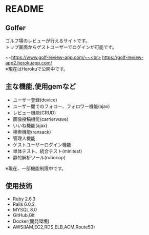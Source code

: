 # README

## Golfer

ゴルフ場のレビューが行えるサイトです。<br>
トップ画面からゲストユーザーでログインが可能です。<br>

~~https://www.golf-review-app.com/~~<br>
https://golf-review-app2.herokuapp.com/
<br>
※現在はHerokuで公開中です。

## 主な機能,使用gemなど

- ユーザー登録(device)
- ユーザー間でのフォロー、フォロワー機能(ajax)
- レビュー機能(CRUD)
- 画像投稿機能(carrierwave)
- いいね機能(ajax)
- 検索機能(ransack)
- 管理人機能
- ゲストユーザーログイン機能
- 単体テスト、統合テスト(minitest)
- 静的解析ツール(rubocop)

※現在、一部機能制限中です。

## 使用技術

- Ruby 2.6.3
- Rails 6.0.2
- MYSQL 8.0
- GitHub,Git
- Docker(開発環境)
- AWS(IAM,EC2,RDS,ELB,ACM,Route53)
